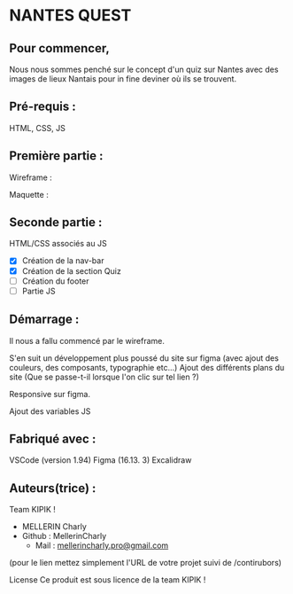 # NANTES QUEST

## Pour commencer,

Nous nous sommes penché sur le concept d'un quiz sur Nantes avec des images de lieux Nantais pour in fine deviner où ils se trouvent.

## Pré-requis :

HTML, CSS, JS

## Première partie :

Wireframe :

Maquette :

## Seconde partie :

HTML/CSS associés au JS

- [x] Création de la nav-bar
- [x] Création de la section Quiz
- [ ] Création du footer
- [ ] Partie JS

## Démarrage :

Il nous a fallu commencé par le wireframe.

S'en suit un développement plus poussé du site sur figma (avec ajout des couleurs, des composants, typographie etc...)
Ajout des différents plans du site (Que se passe-t-il lorsque l'on clic sur tel lien ?)

Responsive sur figma.

Ajout des variables JS

## Fabriqué avec :

VSCode (version 1.94)
Figma (16.13. 3)
Excalidraw

## Auteurs(trice) :

Team KIPIK !

- MELLERIN Charly
- Github : MellerinCharly
  - Mail : mellerincharly.pro@gmail.com

(pour le lien mettez simplement l'URL de votre projet suivi de /contirubors)

License
Ce produit est sous licence de la team KIPIK !
